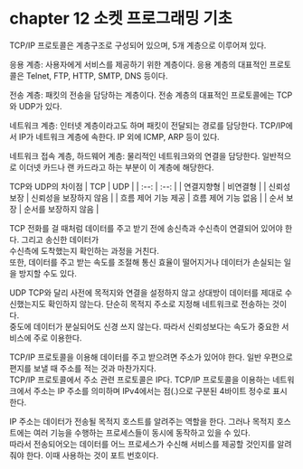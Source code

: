 # chapter 12 소켓 프로그래밍 기초

TCP/IP 프로토콜은 계층구조로 구성되어 있으며, 5개 계층으로 이루어져 있다.

응용 계층: 사용자에게 서비스를 제공하기 위한 계층이다. 응용 계층의 대표적인 프로토콜은 Telnet, FTP, HTTP, SMTP, DNS 등이다.

전송 계층: 패킷의 전송을 담당하는 계층이다. 전송 계층의 대표적인 프로토콜에는 TCP와 UDP가 있다.

네트워크 계층: 인터넷 계층이라고도 하며 패킷이 전달되는 경로를 담당한다. TCP/IP에서 IP가 네트워크 계층에 속한다. IP 외에 ICMP, ARP 등이 있다.

네트워크 접속 계층, 하드웨어 계층: 물리적인 네트워크와의 연결을 담당한다. 일반적으로 이더넷 카드나 랜 카드라고 하는 부분이 이 계층에 해당한다.

TCP와 UDP의 차이점
| TCP | UDP |
| :--: | :--: |
| 연결지향형 | 비연결형 |
| 신뢰성 보장 | 신뢰성을 보장하지 않음 |
| 흐름 제어 기능 제공 | 흐름 제어 기능 없음 |
| 순서 보장 | 순서를 보장하지 않음 |

TCP
전화를 걸 때처럼 데이터를 주고 받기 전에 송신측과 수신측이 연결되어 있어야 한다. 그리고 송신한 데이터가 </br>
수신측에 도착했는지 확인하는 과정을 거친다. </br>
또한, 데이터를 주고 받는 속도를 조절해 통신 효율이 떨어지거나 데이터가 손실되는 일을 방지할 수도 있다.

UDP
TCP와 달리 사전에 목적지와 연결을 설정하지 않고 상대방이 데이터를 제대로 수신했는지도 확인하지 않는다. 단순히 목적지 주소로 지정해 네트워크로 전송하는 것이다. </br>
중도에 데이터가 분실되어도 신경 쓰지 않는다. 따라서 신뢰성보다는 속도가 중요한 서비스에 주로 이용한다.

TCP/IP 프로토콜을 이용해 데이터를 주고 받으려면 주소가 있어야 한다. 일반 우편으로 편지를 보낼 때 주소를 적는 것과 마찬가지다. </br>
TCP/IP 프로토콜에서 주소 관련 프로토콜은 IP다.
TCP/IP 프로토콜을 이용하는 네트워크에서 주소는 IP 주소를 의미하며 IPv4에서는 점(.)으로 구분된 4바이트 정수로 표시한다.

IP 주소는 데이터가 전송될 목적지 호스트를 알려주는 역할을 한다. 그러나 목적지 호스트에는 여러 기능을 수행하는 프로세스들이 동시에 동작하고 있을 수 있다. </br>
따라서 전송되어오는 데이터를 어느 프로세스가 수신해 서비스를 제공할 것인지를 알려줘야 한다. 이때 사용하는 것이 포트 번호이다.
